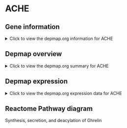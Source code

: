 <h1>ACHE</h1>

<h2>Gene information</h2>
<details>
  <summary>Click to view the depmap.org information for ACHE</summary>
  <iframe src="https://depmap.org/portal/gene/ACHE?tab=about" style="border:none;width:100%;height:800px"></iframe>
</details>

<h2>Depmap overview</h2>
<details>
  <summary>Click to view the depmap.org summary for ACHE</summary>
  <iframe src="https://depmap.org/portal/gene/ACHE?tab=overview" style="border:none;width:100%;height:800px"></iframe>
</details>

<h2>Depmap expression</h2>
<details>
  <summary>Click to view the depmap.org expression data for ACHE</summary>
  <iframe src="https://depmap.org/portal/gene/ACHE?tab=characterization" style="border:none;width:100%;height:800px"></iframe>
</details>



<h2>Reactome Pathway diagram</h2>
Synthesis, secretion, and deacylation of Ghrelin
<div id="diagramHolder"></div>

<script>
    //Creating the Reactome Diagram widget
    //Take into account a proxy needs to be set up in your server side pointing to www.reactome.org
    function onReactomeDiagramReady(){  //This function is automatically called when the widget code is ready to be used
        var diagram = Reactome.Diagram.create({
            "placeHolder" : "diagramHolder",
            "width" : 900,
            "height" : 500
        });

        //Initialising it to the "Hemostasis" pathway
        diagram.loadDiagram("R-HSA-422085");

        //Adding different listeners

        diagram.onDiagramLoaded(function (loaded) {
            console.info("Loaded ", loaded);
            diagram.flagItems("BAD");
	    diagram.flagItems("Q92934");
            if (loaded == "R-HSA-422085") diagram.selectItem("R-HSA-422085");
        });

     }
</script>



